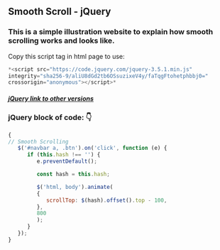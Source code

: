 ## Smooth Scroll - jQuery

### This is a simple illustration website to explain how smooth scrolling works and looks like.


Copy this script tag in html page to use:

```js
*<script src="https://code.jquery.com/jquery-3.5.1.min.js"
integrity="sha256-9/aliU8dGd2tb6OSsuzixeV4y/faTqgFtohetphbbj0="
crossorigin="anonymous"></script>*
```

##### [jQuery link to other versions](https://code.jquery.com/)

### jQuery block of code: :point_down:

```js
{
// Smooth Scrolling
   $('#navbar a, .btn').on('click', function (e) {
      if (this.hash !== '') {
         e.preventDefault();

         const hash = this.hash;

         $('html, body').animate(
         {
            scrollTop: $(hash).offset().top - 100,
         },
         800
         );
      }
   });
}
```
